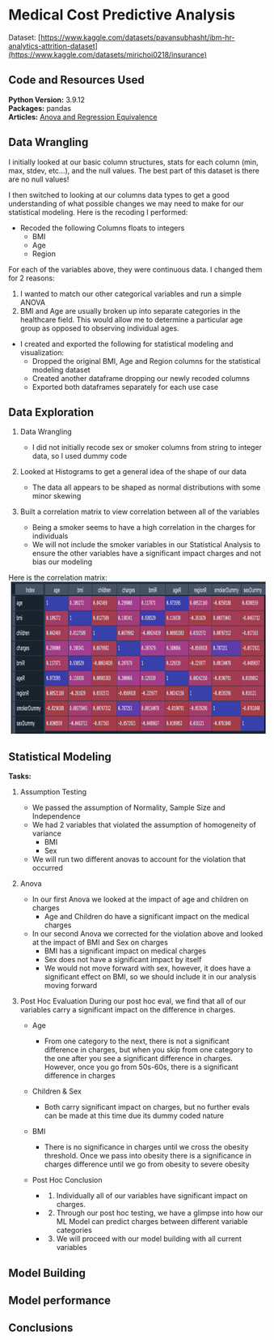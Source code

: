 # Medical Cost Predictive Analysis

Dataset: [https://www.kaggle.com/datasets/pavansubhasht/ibm-hr-analytics-attrition-dataset](https://www.kaggle.com/datasets/mirichoi0218/insurance) <br>


## Code and Resources Used 
**Python Version:** 3.9.12 <br>
**Packages:** pandas <br>
**Articles:** [Anova and Regression Equivalence](https://web.pdx.edu/~newsomj/mvclass/ho_anova%20and%20regression.pdf)



## Data Wrangling
I initially looked at our basic column structures, stats for each column (min, max, stdev, etc...), and the null values.
The best part of this dataset is there are no null values!


I then switched to looking at our columns data types to get a good understanding of what possible changes we may need to make for our statistical modeling. Here is the recoding I performed:

* Recoded the following Columns floats to integers
    * BMI
    * Age
    * Region

For each of the variables above, they were continuous data. I changed them for 2 reasons:
1. I wanted to match our other categorical variables and run a simple ANOVA
2. BMI and Age are usually broken up into separate categories in the healthcare field. 
   This would allow me to determine a particular age group as opposed to observing individual ages.
   
   
* I created and exported the following for statistical modeling and visualization:
    * Dropped the original BMI, Age and Region columns for the statistical modeling dataset
    * Created another dataframe dropping our newly recoded columns
    * Exported both dataframes separately for each use case


## Data Exploration

1. Data Wrangling
   - I did not initially recode sex or smoker columns from string to integer data, so I used dummy code

2. Looked at Histograms to get a general idea of the shape of our data
   - The data all appears to be shaped as normal distributions with some minor skewing

3. Built a correlation matrix to view correlation between all of the variables
   * Being a smoker seems to have a high correlation in the charges for individuals
   * We will not include the smoker variables in our Statistical Analysis to ensure the other variables 
     have a significant impact charges and not bias our modeling
     
Here is the correlation matrix:
<img style="display: inline; margin: 0 5px;" title="Feature Importance" src="img/corrMatrix.png" alt="" width="800" height="300"/>




## Statistical Modeling
**Tasks:**

1. Assumption Testing
   - We passed the assumption of Normality, Sample Size and Independence
   - We had 2 variables that violated the assumption of homogeneity of variance
      * BMI
      * Sex
   * We will run two different anovas to account for the violation that occurred

2. Anova
   - In our first Anova we looked at the impact of age and children on charges
      * Age and Children do have a significant impact on the medical charges
   - In our second Anova we corrected for the violation above and looked at the impact of BMI and Sex on charges
      * BMI has a significant impact on medical charges
      * Sex does not have a significant impact by itself
      * We would not move forward with sex, however, it does have a significant effect on BMI, 
         so we should include it in our analysis moving forward


3. Post Hoc Evaluation
   During our post hoc eval, we find that all of our variables carry a significant impact on the difference in charges.
   
   - Age
      * From one category to the next, there is not a significant difference in charges,
        but when you skip from one category to the one after you see a significant difference in charges.
        However, once you go from 50s-60s, there is a significant difference in charges
        
   - Children & Sex
      * Both carry significant impact on charges, but no further evals can be made at this time due its dummy coded nature
   
   - BMI
      * There is no significance in charges until we cross the obesity threshold.
        Once we pass into obesity there is a significance in charges difference until we go from obesity to severe obesity
        
   - Post Hoc Conclusion
      * 1. Individually all of our variables have significant impact on charges.
      * 2. Through our post hoc testing, we have a glimpse into how our ML Model can predict charges between different variable categories
      * 3. We will proceed with our model building with all current variables


## Model Building 
<!-- 
First, I transformed the categorical variables into dummy variables. I also split the data into train and tests sets with a test size of 40%.   

I tried three different models and evaluated them using Mean Absolute Error. I chose MAE because it is relatively easy to interpret and outliers aren’t particularly bad in for this type of model.   

I attempted one model and evaluated the fit for the data. With an 82% accuracy, we have a pretty decent build. However, I will explore further models builds through Lasso Regression and Multiple Linear Regression

Here is the model I tested
*	**Random Forest** – with the sparsity associated with the data, I thought that this would be a good fit. -->

## Model performance
<!-- The Random Forest model performed well and was able to predict employee attrition with 82% accuracy.
*We performed Hyperparameter tuning to enahnce and build the best possible model. The following parameters gave us the best model.
     * Number of Estimators = 50
     * Minimum Samples Leaf = 1
     * Max Depth = 30 -->
     
     
## Conclusions
<!-- * We can predict, with our model, whether an employee will stay with 84% accuracy
* The best predictors of whether someone will stay are in descending order: <br>
      * Monthly Income <br>
      * Age<br>
      * Total Working Years<br>
      * Hourly Rate<br>
      * Monthly Rate<br>
      * Distance from Home<br>
      * OverTime<br> -->
      

     


